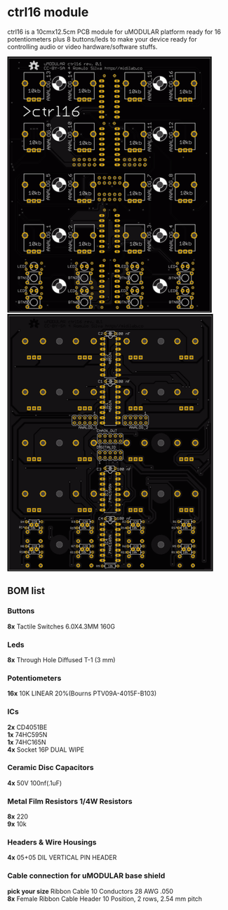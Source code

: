 # ctrl16 module

ctrl16 is a 10cmx12.5cm PCB module for uMODULAR platform ready for 16 potentiometers plus 8 buttons/leds to make your device ready for controlling audio or video hardware/software stuffs.

![Image of uMODULAR ctrl16 pcb top view](https://raw.githubusercontent.com/midilab/uMODULAR/master/v1/ctrl16/umodular_ctrl16_top.png)
![Image of uMODULAR ctrl16 pcb bottom view](https://raw.githubusercontent.com/midilab/uMODULAR/master/v1/ctrl16/umodular_ctrl16_bottom.png)

## BOM list

### Buttons
**8x** Tactile Switches 6.0X4.3MM 160G <br />

### Leds
**8x** Through Hole Diffused T-1 (3 mm) <br />

### Potentiometers
**16x** 10K LINEAR 20%(Bourns PTV09A-4015F-B103) <br />

### ICs
**2x** CD4051BE <br />
**1x** 74HC595N <br />
**1x** 74HC165N <br />
**4x** Socket 16P DUAL WIPE <br />

### Ceramic Disc Capacitors 
**4x** 50V 100nf(.1uF) <br />

### Metal Film Resistors 1/4W Resistors
**8x** 220 <br />
**9x** 10k <br />

### Headers & Wire Housings 
**4x** 05+05 DIL VERTICAL PIN HEADER <br />

### Cable connection for uMODULAR base shield
**pick your size** Ribbon Cable 10 Conductors 28 AWG .050 <br />
**8x** Female Ribbon Cable Header 10 Position, 2 rows, 2.54 mm pitch <br />
